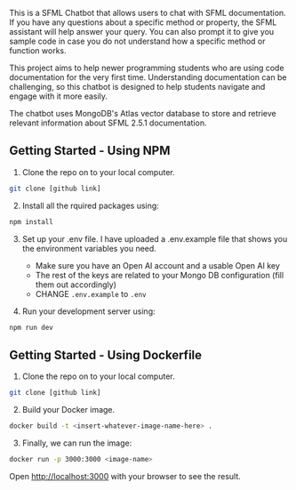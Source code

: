 This is a SFML Chatbot that allows users to chat with SFML documentation. If you have any questions about a specific method or property, the SFML assistant will help answer your query. You can also prompt it to give you sample code in case you do not understand how a specific method or function works.

This project aims to help newer programming students who are using code documentation for the very first time. Understanding documentation can be challenging, so this chatbot is designed to help students navigate and engage with it more easily.

The chatbot uses MongoDB's Atlas vector database to store and retrieve relevant information about SFML 2.5.1 documentation. 
## Getting Started - Using NPM

1. Clone the repo on to your local computer.

```bash
git clone [github link]
```
2. Install all the rquired packages using:

```bash
npm install
```
3. Set up your .env file. I have uploaded a .env.example file that shows you the environment variables you need.
   - Make sure you have an Open AI account and a usable Open AI key
   - The rest of the keys are related to your Mongo DB configuration (fill them out accordingly)
   - CHANGE ```.env.example``` to ```.env```

4. Run your development server using:

```bash
npm run dev
```

## Getting Started - Using Dockerfile

1. Clone the repo on to your local computer.

```bash
git clone [github link]
```
2. Build your Docker image. 

```bash
docker build -t <insert-whatever-image-name-here> .
```
3. Finally, we can run the image:

```bash
docker run -p 3000:3000 <image-name>
```

Open [http://localhost:3000](http://localhost:3000) with your browser to see the result.
